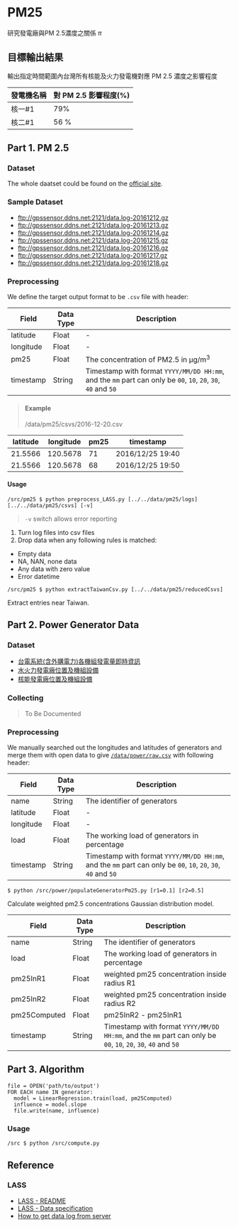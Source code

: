 # PM25

研究發電廠與PM 2.5濃度之關係
$\pi$

## 目標輸出結果

輸出指定時間範圍內台灣所有核能及火力發電機對應 PM 2.5 濃度之影響程度

| 發電機名稱 | 對 PM 2.5 影響程度(%) |
| --- | --- |
| 核一#1 | 79% |
| 核二#1 | 56 % |

## Part 1. PM 2.5

### Dataset

The whole daatset could be found on the [official site](ftp://gpssensor.ddns.net:2121/).

### Sample Dataset

- <ftp://gpssensor.ddns.net:2121/data.log-20161212.gz>
- <ftp://gpssensor.ddns.net:2121/data.log-20161213.gz>
- <ftp://gpssensor.ddns.net:2121/data.log-20161214.gz>
- <ftp://gpssensor.ddns.net:2121/data.log-20161215.gz>
- <ftp://gpssensor.ddns.net:2121/data.log-20161216.gz>
- <ftp://gpssensor.ddns.net:2121/data.log-20161217.gz>
- <ftp://gpssensor.ddns.net:2121/data.log-20161218.gz>

### Preprocessing

We define the target output format to be `.csv` file with header:

| Field  | Data Type | Description
| --- | --- | --- |
| latitude | Float | - |
| longitude | Float | - |
| pm25 | Float | The concentration of PM2.5 in μg/m<sup>3</sup> |
| timestamp | String | Timestamp with format `YYYY/MM/DD HH:mm`, and the `mm` part can only be `00`, `10`, `20`, `30`, `40` and `50` |

> #### Example
> /data/pm25/csvs/2016-12-20.csv
>
| latitude | longitude | pm25 | timestamp |
| --- | --- | --- | --- |
| 21.5566 | 120.5678 | 71 | 2016/12/25 19:40
| 21.5566 | 120.5678 | 68 | 2016/12/25 19:50

#### Usage

```
/src/pm25 $ python preprocess_LASS.py [../../data/pm25/logs] [../../data/pm25/csvs] [-v]
```

> `-v` switch allows error reporting

1. Turn log files into csv files
2. Drop data when any following rules is matched:
  - Empty data
  - NA, NAN, none data
  - Any data with zero value
  - Error datetime

```
/src/pm25 $ python extractTaiwanCsv.py [../../data/pm25/reducedCsvs]
```

Extract entries near Taiwan.

## Part 2. Power Generator Data

### Dataset

- [台電系統(含外購電力)各機組發電量即時資訊](https://sheethub.com/data.gov.tw/政府資料開放平臺資料集清單/uri/4080)
- [水火力發電廠位置及機組設備](http://data.gov.tw/node/8934)
- [核能發電廠位置及機組設備](http://data.gov.tw/node/10858)

### Collecting

> To Be Documented

### Preprocessing

We manually searched out the longitudes and latitudes of generators and merge them with open data to give [`/data/power/raw.csv`](https://github.com/gocreating/pm25/blob/master/data/power/raw.csv) with following header:

| Field  | Data Type | Description
| --- | --- | --- |
| name | String | The identifier of generators |
| latitude | Float | - |
| longitude | Float | - |
| load | Float | The working load of generators in percentage |
| timestamp | String | Timestamp with format `YYYY/MM/DD HH:mm`, and the `mm` part can only be `00`, `10`, `20`, `30`, `40` and `50` |

```
$ python /src/power/populateGeneratorPm25.py [r1=0.1] [r2=0.5]
```

Calculate weighted pm2.5 concentrations Gaussian distribution model.

| Field  | Data Type | Description
| --- | --- | --- |
| name | String | The identifier of generators |
| load | Float | The working load of generators in percentage |
| pm25InR1 | Float | weighted pm25 concentration inside radius R1
| pm25InR2 | Float | weighted pm25 concentration inside radius R2
| pm25Computed | Float | pm25InR2 - pm25InR1
| timestamp | String | Timestamp with format `YYYY/MM/DD HH:mm`, and the `mm` part can only be `00`, `10`, `20`, `30`, `40` and `50` |

## Part 3. Algorithm

```
file = OPEN('path/to/output')
FOR EACH name IN generator:
  model = LinearRegression.train(load, pm25Computed)
  influence = model.slope
  file.write(name, influence)
```

### Usage

```
/src $ python /src/compute.py
```

## Reference

### LASS

- [LASS - README](https://lass.hackpad.com/LASS-README-DtZ5T6DXLbu)
- [LASS - Data specification](https://lass.hackpad.com/LASS-Data-specification-1dYpwINtH8R)
- [How to get data log from server](https://lass.hackpad.com/How-to-get-data-log-from-server-Ztu9mpUsGL9)
